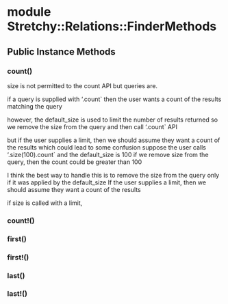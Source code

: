 # module Stretchy::Relations::FinderMethods [](#module-Stretchy::Relations::FinderMethods) [](#top)
 ## Public Instance Methods
 ### count() [](#method-i-count)
 size is not permitted to the count API but queries are.

if a query is supplied with ‘.count` then the user wants a count of the results matching the query

however, the default\_size is used to limit the number of results returned so we remove the size from the query and then call ‘.count` API

but if the user supplies a limit, then we should assume they want a count of the results which could lead to some confusion suppose the user calls ‘.size(100).count` and the default\_size is 100 if we remove size from the query, then the count could be greater than 100

I think the best way to handle this is to remove the size from the query only if it was applied by the default\_size If the user supplies a limit, then we should assume they want a count of the results

if size is called with a limit,

 ### count!() [](#method-i-count-21)
 ### first() [](#method-i-first)
 ### first!() [](#method-i-first-21)
 ### last() [](#method-i-last)
 ### last!() [](#method-i-last-21)
 